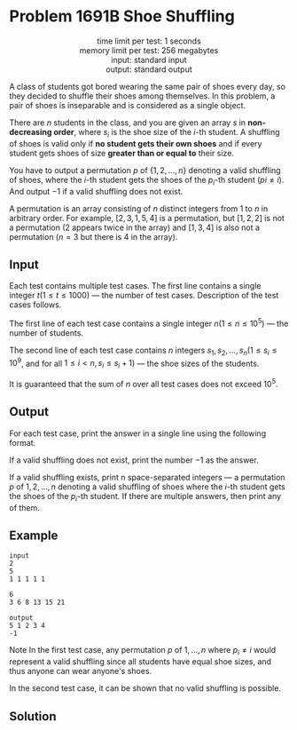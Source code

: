 

# Problem 1691B Shoe Shuffling

<p align="center">
time limit per test: 1 seconds <br />
memory limit per test: 256 megabytes <br />
input: standard input <br />
output: standard output <br />
</p>

A class of students got bored wearing the same pair of shoes every day, so they decided to shuffle their shoes among
themselves. In this problem, a pair of shoes is inseparable and is considered as a single object.

There are $n$ students in the class, and you are given an array $s$ in **non-decreasing order**, where $s_i$ is the shoe
size of the $i$-th student. A shuffling of shoes is valid only if **no student gets their own shoes** and if every
student gets shoes of size **greater than or equal to** their size.

You have to output a permutation $p$ of $\{1,2,…,n\}$ denoting a valid shuffling of shoes, where the $i$-th student gets
the shoes of the $p_i$-th student $(pi≠i)$. And output $−1$ if a valid shuffling does not exist.

A permutation is an array consisting of $n$ distinct integers from $1$ to $n$ in arbitrary order.
For example, $[2,3,1,5,4]$ is a permutation, but $[1,2,2]$ is not a permutation ($2$ appears twice in the array) and
$[1,3,4]$ is also not a permutation ($n=3$ but there is $4$ in the array).

## Input
Each test contains multiple test cases. The first line contains a single integer $t (1≤t≤1000)$ — the number of test
cases. Description of the test cases follows.

The first line of each test case contains a single integer $n (1≤n≤10^5)$ — the number of students.

The second line of each test case contains $n$ integers $s_1,s_2,…,s_n (1≤s_i≤10^9$, and for all $1≤i<n, s_i≤s_i+1$) — the shoe
sizes of the students.

It is guaranteed that the sum of $n$ over all test cases does not exceed $10^5$.

## Output
For each test case, print the answer in a single line using the following format.

If a valid shuffling does not exist, print the number $−1$ as the answer.

If a valid shuffling exists, print n space-separated integers — a permutation $p$ of $1,2,…,n$ denoting a valid
shuffling of shoes where the $i$-th student gets the shoes of the $p_i$-th student. If there are multiple answers,
then print any of them.

## Example
```
input
2
5
1 1 1 1 1

6
3 6 8 13 15 21

output
5 1 2 3 4
-1
```

Note
In the first test case, any permutation $p$ of $1,…,n$ where $p_i≠i$ would represent a valid shuffling since all students
have equal shoe sizes, and thus anyone can wear anyone's shoes.

In the second test case, it can be shown that no valid shuffling is possible.

## Solution

